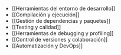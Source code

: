 + [[Herramientas del entorno de desarrollo]]
+ [[Compilación y ejecución]]
+ [[Gestión de dependencias y paquetes]]
+ [[Testing y calidad]]
+ [[Herramientas de debugging y profiling]]
+ [[Control de versiones y colaboración]]
+ [[Automatización y DevOps]]
